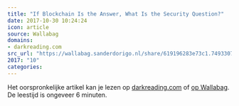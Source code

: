```yaml
---
title: "If Blockchain Is the Answer, What Is the Security Question?"
date: 2017-10-30 10:24:24
icon: article
source: Wallabag
domains:
- darkreading.com
src_url: "https://wallabag.sanderdorigo.nl/share/619196283e73c1.74933075"
2017: "10"
categories:
---
```

Het oorspronkelijke artikel kan je lezen op [darkreading.com](https://www.darkreading.com/endpoint/if-blockchain-is-the-answer-what-is-the-security-question/a/d-id/1329804) of [op Wallabag](https://wallabag.sanderdorigo.nl/share/619196283e73c1.74933075). De leestijd is ongeveer 6 minuten.